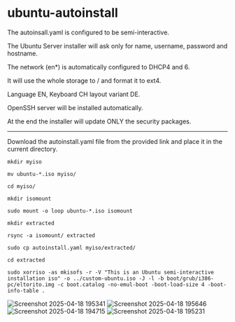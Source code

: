 # ubuntu-autoinstall

The autoinsall.yaml is configured to be semi-interactive.

The Ubuntu Server installer will ask only for name, username, password and hostname.

The network (en*) is automatically configured to DHCP4 and 6.

It will use the whole storage to / and format it to ext4.

Language EN, Keyboard CH layout variant DE.

OpenSSH server will be installed automatically.

At the end the installer will update ONLY the security packages.

________________________________________________________________________________________________

Download the autoinstall.yaml file from the provided link and place it in the current directory.

`mkdir myiso`

`mv ubuntu-*.iso myiso/`

`cd myiso/`

`mkdir isomount`

`sudo mount -o loop ubuntu-*.iso isomount`

`mkdir extracted`

`rsync -a isomount/ extracted`

`sudo cp autoinstall.yaml myiso/extracted/`

`cd extracted`

`sudo xorriso -as mkisofs -r -V "This is an Ubuntu semi-interactive installation iso" -o ../custom-ubuntu.iso -J -l -b boot/grub/i386-pc/eltorito.img -c boot.catalog -no-emul-boot -boot-load-size 4 -boot-info-table .`


![Screenshot 2025-04-18 195341](https://github.com/user-attachments/assets/6a12b2a6-d9cb-421d-8d67-96dbf4db79a4)
![Screenshot 2025-04-18 195646](https://github.com/user-attachments/assets/50a146b3-9e2f-4592-87b5-97abdd5470a7)
![Screenshot 2025-04-18 194715](https://github.com/user-attachments/assets/80a4f7db-464a-4ca9-9aff-2b036a445d90)
![Screenshot 2025-04-18 195231](https://github.com/user-attachments/assets/05a10a30-b4f4-4ea8-8c2a-3aee2bfc0e73)

